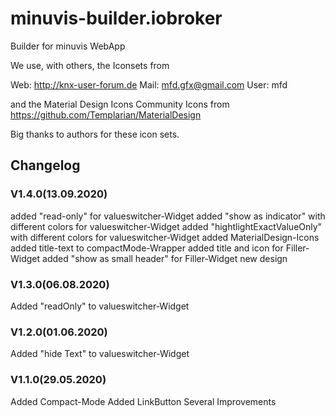# minuvis-builder.iobroker
Builder for minuvis WebApp

We use, with others, the Iconsets from

Web: http://knx-user-forum.de Mail: mfd.gfx@gmail.com User: mfd

and the Material Design Icons Community Icons from https://github.com/Templarian/MaterialDesign

Big thanks to authors for these icon sets.

## Changelog

### V1.4.0(13.09.2020)
added "read-only" for valueswitcher-Widget
added "show as indicator" with different colors for valueswitcher-Widget
added "hightlightExactValueOnly" with different colors for valueswitcher-Widget
added MaterialDesign-Icons
added title-text to compactMode-Wrapper
added title and icon for Filler-Widget
added "show as small header" for Filler-Widget
new design

### V1.3.0(06.08.2020)
Added "readOnly" to valueswitcher-Widget

### V1.2.0(01.06.2020)
Added "hide Text" to valueswitcher-Widget

### V1.1.0(29.05.2020)
Added Compact-Mode
Added LinkButton
Several Improvements

